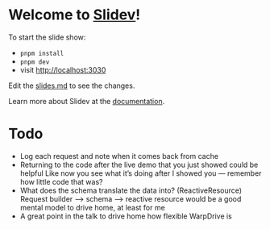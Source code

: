 # Welcome to [Slidev](https://github.com/slidevjs/slidev)!

To start the slide show:

- `pnpm install`
- `pnpm dev`
- visit <http://localhost:3030>

Edit the [slides.md](./slides.md) to see the changes.

Learn more about Slidev at the [documentation](https://sli.dev/).

# Todo

- Log each request and note when it comes back from cache
- Returning to the code after the live demo that you just showed could be helpful
  Like now you see what it’s doing after I showed you — remember how little code that was?
- What does the schema translate the data into? (ReactiveResource)
  Request builder —> schema —> reactive resource would be a good mental model to drive home, at least for me
- A great point in the talk to drive home how flexible WarpDrive is
